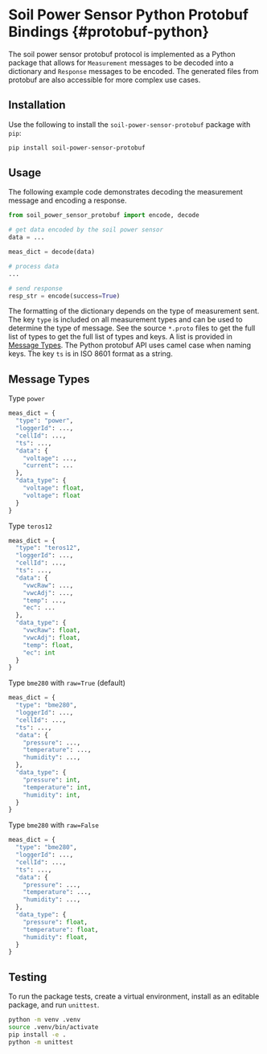# Soil Power Sensor Python Protobuf Bindings {#protobuf-python}

The soil power sensor protobuf protocol is implemented as a Python package that allows for `Measurement` messages to be decoded into a dictionary and `Response` messages to be encoded. The generated files from protobuf are also accessible for more complex use cases.


## Installation

Use the following to install the `soil-power-sensor-protobuf` package with `pip`:

```bash
pip install soil-power-sensor-protobuf
```

## Usage

The following example code demonstrates decoding the measurement message and encoding a response.

```python
from soil_power_sensor_protobuf import encode, decode

# get data encoded by the soil power sensor
data = ...

meas_dict = decode(data)

# process data
...

# send response
resp_str = encode(success=True)
```

The formatting of the dictionary depends on the type of measurement sent. The key `type` is included on all measurement types and can be used to determine the type of message. See the source `*.proto` files to get the full list of types to get the full list of types and keys. A list is provided in [Message Types](#message-types). The Python protobuf API uses camel case when naming keys. The key `ts` is in ISO 8601 format as a string.

## Message Types

Type `power`
```python
meas_dict = {
  "type": "power",
  "loggerId": ...,
  "cellId": ...,
  "ts": ...,
  "data": {
    "voltage": ...,
    "current": ...
  },
  "data_type": {
    "voltage": float,
    "voltage": float
  }
}
```

Type `teros12`
```python
meas_dict = {
  "type": "teros12",
  "loggerId": ...,
  "cellId": ...,
  "ts": ...,
  "data": {
    "vwcRaw": ...,
    "vwcAdj": ...,
    "temp": ...,
    "ec": ...
  },
  "data_type": {
    "vwcRaw": float,
    "vwcAdj": float,
    "temp": float,
    "ec": int
  }
}
```

Type `bme280` with `raw=True` (default)
```python
meas_dict = {
  "type": "bme280",
  "loggerId": ...,
  "cellId": ...,
  "ts": ...,
  "data": {
    "pressure": ...,
    "temperature": ...,
    "humidity": ...,
  },
  "data_type": {
    "pressure": int,
    "temperature": int,
    "humidity": int, 
  }
}
```

Type `bme280` with `raw=False`
```python
meas_dict = {
  "type": "bme280",
  "loggerId": ...,
  "cellId": ...,
  "ts": ...,
  "data": {
    "pressure": ...,
    "temperature": ...,
    "humidity": ...,
  },
  "data_type": {
    "pressure": float,
    "temperature": float,
    "humidity": float, 
  }
}
```



## Testing

To run the package tests, create a virtual environment, install as an editable package, and run `unittest`.

```bash
python -m venv .venv
source .venv/bin/activate
pip install -e .
python -m unittest
```
